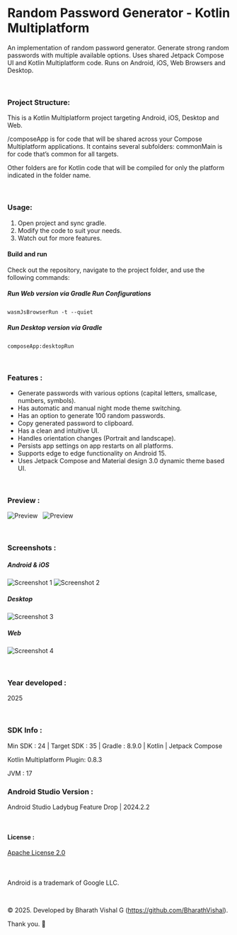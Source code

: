 # Random Password Generator - Kotlin Multiplatform
 An implementation of random password generator. Generate strong random passwords with multiple available options. Uses shared Jetpack Compose UI and Kotlin Multiplatform code. Runs on Android, iOS, Web Browsers and Desktop.

&nbsp;
### Project Structure:
This is a Kotlin Multiplatform project targeting Android, iOS, Desktop and Web.

/composeApp is for code that will be shared across your Compose Multiplatform applications. It contains several subfolders:
commonMain is for code that’s common for all targets.

Other folders are for Kotlin code that will be compiled for only the platform indicated in the folder name. 

&nbsp;
### Usage:
1. Open project and sync gradle.
2. Modify the code to suit your needs.
3. Watch out for more features.
&nbsp;
&nbsp;

#### Build and run
Check out the repository, navigate to the project folder, and use the following commands:
&nbsp;

##### Run Web version via Gradle Run Configurations
```wasmJsBrowserRun -t --quiet```
&nbsp;

##### Run Desktop version via Gradle
```composeApp:desktopRun```
&nbsp;

&nbsp;
### Features :
- Generate passwords with various options (capital letters, smallcase, numbers, symbols).
- Has automatic and manual night mode theme switching.
- Has an option to generate 100 random passwords.
- Copy generated password to clipboard.
- Has a clean and intuitive UI.
- Handles orientation changes (Portrait and landscape).
- Persists app settings on app restarts on all platforms.
- Supports edge to edge functionality on Android 15.
- Uses Jetpack Compose and Material design 3.0 dynamic theme based UI. 


&nbsp;
### Preview : 
![Preview](https://github.com/BharathVishal/Random-Password-Generator-Kotlin-Multiplatform/blob/main/Gif_Preview/Preview1.gif)
&nbsp;
![Preview](https://github.com/BharathVishal/Random-Password-Generator-Kotlin-Multiplatform/blob/main/Gif_Preview/Preview2.gif)

&nbsp;
### Screenshots : 
##### Android & iOS
![Screenshot 1](https://github.com/BharathVishal/Random-Password-Generator-Kotlin-Multiplatform/blob/main/Screenshots/Screenshot_Android.png)
![Screenshot 2](https://github.com/BharathVishal/Random-Password-Generator-Kotlin-Multiplatform/blob/main/Screenshots/Screenshot_iOS.png)
&nbsp;
##### Desktop
![Screenshot 3](https://github.com/BharathVishal/Random-Password-Generator-Kotlin-Multiplatform/blob/main/Screenshots/Screenshot_Desktop.png)
&nbsp;
##### Web
![Screenshot 4](https://github.com/BharathVishal/Random-Password-Generator-Kotlin-Multiplatform/blob/main/Screenshots/Screenshot_Web.png)


&nbsp;
### Year developed : 
2025


&nbsp;

### SDK Info : 
Min SDK : 24  | Target SDK : 35 | Gradle : 8.9.0  | Kotlin | Jetpack Compose

Kotlin Multiplatform Plugin: 0.8.3

JVM : 17
&nbsp;



### Android Studio Version : 
Android Studio Ladybug Feature Drop | 2024.2.2


&nbsp;

#### License : 
[Apache License 2.0](https://github.com/BharathVishal/Random-Password-Generator-Kotlin-Multiplatform?tab=Apache-2.0-1-ov-file#readme)
&nbsp;

&nbsp;
####
Android is a trademark of Google LLC. 

&nbsp;
&nbsp;


© 2025. Developed by Bharath Vishal G (https://github.com/BharathVishal).

Thank you. :slightly_smiling_face:
 
